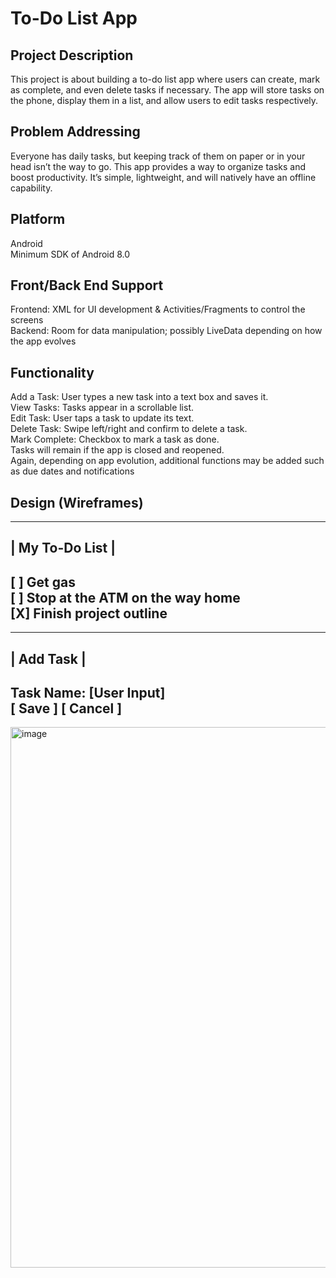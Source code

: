 # To-Do List App

## Project Description
This project is about building a to-do list app where users can create, mark as complete, and even delete tasks if necessary.  The app will store tasks on the phone, display them in a list, and allow users to edit tasks respectively.

## Problem Addressing
Everyone has daily tasks, but keeping track of them on paper or in your head isn’t the way to go. This app provides a way to organize tasks and boost productivity. It’s simple, lightweight, and will natively have an offline capability.

## Platform
Android  
Minimum SDK of Android 8.0

## Front/Back End Support
Frontend: XML for UI development & Activities/Fragments to control the screens  
Backend: Room for data manipulation; possibly LiveData depending on how the app evolves

## Functionality
Add a Task: User types a new task into a text box and saves it.  
View Tasks: Tasks appear in a scrollable list.  
Edit Task: User taps a task to update its text.  
Delete Task: Swipe left/right and confirm to delete a task.  
Mark Complete: Checkbox to mark a task as done.  
Tasks will remain if the app is closed and reopened.  
Again, depending on app evolution, additional functions may be added such as due dates and notifications

## Design (Wireframes)
-----------------------------------
|   My To-Do List                 |
-----------------------------------
[ ] Get gas  
[ ] Stop at the ATM on the way home  
[X] Finish project outline
-----------------------------------

-----------------------------------
|   Add Task                      |
-----------------------------------
Task Name: [__User Input__]  
[ Save ]     [ Cancel ]
-----------------------------------

<img width="1050" height="865" alt="image" src="https://github.com/user-attachments/assets/9e5dd916-fc8e-4b90-a60a-cb81f6e6ec61" />
